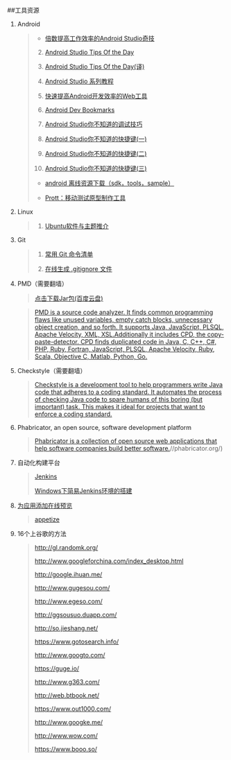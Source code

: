 ##工具资源

1. Android

	>* [倍数提高工作效率的Android Studio奇技](http://zlv.me/posts/2015/07/13/14_android-studio-tips/)
	>
	>2. [Android Studio Tips Of the Day](http://www.developerphil.com/android-studio-tips-of-the-day-roundup-1/)
	>
	>3. [Android Studio Tips Of the Day(译)](http://blog.csdn.net/growth58/article/details/46729803)
	>
	>4. [Android Studio 系列教程](http://stormzhang.com/posts.html#AndroidStudio)
	>
	>5. [快速提高Android开发效率的Web工具](http://droidyue.com/blog/2014/08/03/great-web-tools-for-android-development/?hmsr=toutiao.io&utm_medium=toutiao.io&utm_source=toutiao.io)
	>
	>6. [Android Dev Bookmarks](http://adb.rocko.xyz/category/%E5%B7%A5%E5%85%B7-%E8%B5%84%E6%BA%90/)
	>
	>7. [Android Studio你不知道的调试技巧](http://tianweishu.com/2015/12/21/android-studio-debug-tips-you-may-not-know/?hmsr=toutiao.io&utm_medium=toutiao.io&utm_source=toutiao.io)
	>
	>8. [Android Studio你不知道的快捷键(一)](http://www.tianweishu.com/2015/12/11/shortcut-of-android-studio-you-may-not-know/)
	>
	>9. [Android Studio你不知道的快捷键(二)](http://www.tianweishu.com/2015/12/12/shortcut-of-android-studio-you-may-not-know-2/)
	>
	>10. [Android Studio你不知道的快捷键(三)](http://tianweishu.com/2015/12/17/shortcut-of-android-studio-you-may-not-know-3/)
	>
	>* [android 离线资源下载（sdk，tools，sample）](https://dl.google.com/android/repository/repository-11.xml)
	>
	>* [Prott：移动测试原型制作工具](http://hao.jobbole.com/prott/)


2. Linux
	
	>1. [Ubuntu软件与主题推介](http://www.jianshu.com/p/617e4388d814)

3. Git
	>1. [常用 Git 命令清单](http://www.ruanyifeng.com/blog/2015/12/git-cheat-sheet.html)
	>
	>2. [在线生成 .gitignore 文件](https://www.gitignore.io/)

4. PMD（需要翻墙）
	>[点击下载Jar包(百度云盘)](http://pan.baidu.com/s/1sjzhmGX)

	>[PMD is a source code analyzer. It finds common programming flaws like unused variables, empty catch blocks, unnecessary object creation, and so forth. It supports Java, JavaScript, PLSQL, Apache Velocity, XML, XSL.Additionally it includes CPD, the copy-paste-detector. CPD finds duplicated code in Java, C, C++, C#, PHP, Ruby, Fortran, JavaScript, PLSQL, Apache Velocity, Ruby, Scala, Objective C, Matlab, Python, Go.](https://pmd.github.io/)



5. Checkstyle（需要翻墙）

	>[Checkstyle is a development tool to help programmers write Java code that adheres to a coding standard. It automates the process of checking Java code to spare humans of this boring (but important) task. This makes it ideal for projects that want to enforce a coding standard.](http://checkstyle.sourceforge.net/)



6. Phabricator, an open source, software development platform

	>[Phabricator is a collection of open source web applications that help software companies build better software.](http://phabricator.org/)//phabricator.org/)

7. 自动化构建平台
 
	>[Jenkins](http://jenkins-ci.org/)
	>
	>[Windows下简易Jenkins环境的搭建](http://www.jianshu.com/p/1081a39af9a9)


8. [为应用添加在线预览](https://appetize.io/)

	>[appetize](https://appetize.io/)

9. 16个上谷歌的方法

	>http://gl.randomk.org/
	>
	>http://www.googleforchina.com/index_desktop.html
	>
	>http://google.ihuan.me/
	>
	>http://www.gugesou.com/
	>
	>http://www.egeso.com/
	>
	>http://ggsousuo.duapp.com/
	>
	>http://so.jieshang.net/
	>
	>https://www.gotosearch.info/
	>
	>http://www.googto.com/
	>
	>https://guge.io/
	>
	>http://www.g363.com/
	>
	>http://web.btbook.net/
	>
	>https://www.out1000.com/
	>
	>http://www.googke.me/
	>
	>http://www.wow.com/
	>
	>https://www.booo.so/